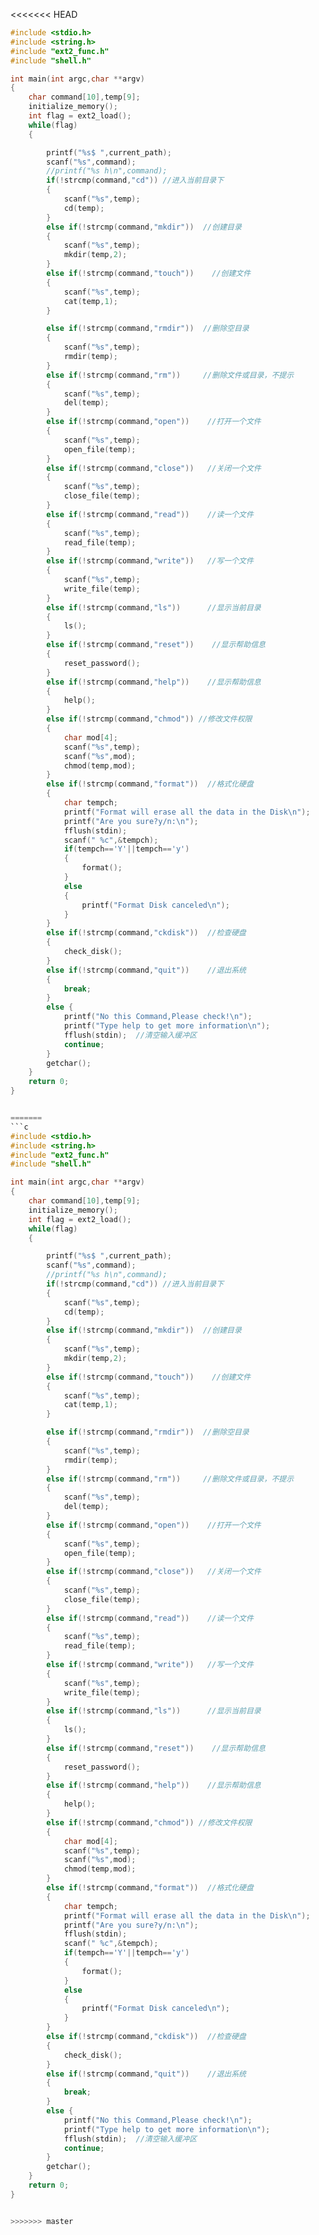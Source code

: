 <<<<<<< HEAD
```c
#include <stdio.h>
#include <string.h>
#include "ext2_func.h"
#include "shell.h"

int main(int argc,char **argv)
{
    char command[10],temp[9];
    initialize_memory();
    int flag = ext2_load();
    while(flag)
    {

        printf("%s$ ",current_path);
        scanf("%s",command);
        //printf("%s h\n",command);
        if(!strcmp(command,"cd")) //进入当前目录下
        {
            scanf("%s",temp);
            cd(temp);
        }
        else if(!strcmp(command,"mkdir"))  //创建目录
        {
            scanf("%s",temp);
            mkdir(temp,2);
        }
        else if(!strcmp(command,"touch"))    //创建文件
        {
            scanf("%s",temp);
            cat(temp,1);
        }

        else if(!strcmp(command,"rmdir"))  //删除空目录
        {
            scanf("%s",temp);
            rmdir(temp);
        }
        else if(!strcmp(command,"rm"))     //删除文件或目录，不提示
        {
            scanf("%s",temp);
            del(temp);
        }
        else if(!strcmp(command,"open"))    //打开一个文件
        {
            scanf("%s",temp);
            open_file(temp);
        }
        else if(!strcmp(command,"close"))   //关闭一个文件
        {
            scanf("%s",temp);
            close_file(temp);
        }
        else if(!strcmp(command,"read"))    //读一个文件
        {
            scanf("%s",temp);
            read_file(temp);
        }
        else if(!strcmp(command,"write"))   //写一个文件
        {
            scanf("%s",temp);
            write_file(temp);
        }
        else if(!strcmp(command,"ls"))      //显示当前目录
        {
        	ls();
        }
        else if(!strcmp(command,"reset"))    //显示帮助信息
        {
        	reset_password();
        }
        else if(!strcmp(command,"help"))    //显示帮助信息
        {
        	help();
        }
        else if(!strcmp(command,"chmod")) //修改文件权限
        {
            char mod[4];
        	scanf("%s",temp);
            scanf("%s",mod);
        	chmod(temp,mod);
        }
        else if(!strcmp(command,"format"))  //格式化硬盘
        {
            char tempch;
            printf("Format will erase all the data in the Disk\n");
            printf("Are you sure?y/n:\n");
            fflush(stdin);
            scanf(" %c",&tempch);
            if(tempch=='Y'||tempch=='y')
            {
                format();
            }
            else
            {
            	printf("Format Disk canceled\n");
            }
        }
        else if(!strcmp(command,"ckdisk"))  //检查硬盘
        {
        	check_disk();
        }
        else if(!strcmp(command,"quit"))    //退出系统
        {
        	break;
        }
        else {
            printf("No this Command,Please check!\n");
            printf("Type help to get more information\n");
            fflush(stdin);  //清空输入缓冲区
            continue;
        }
        getchar();
    }
    return 0;
}


=======
```c
#include <stdio.h>
#include <string.h>
#include "ext2_func.h"
#include "shell.h"

int main(int argc,char **argv)
{
    char command[10],temp[9];
    initialize_memory();
    int flag = ext2_load();
    while(flag)
    {

        printf("%s$ ",current_path);
        scanf("%s",command);
        //printf("%s h\n",command);
        if(!strcmp(command,"cd")) //进入当前目录下
        {
            scanf("%s",temp);
            cd(temp);
        }
        else if(!strcmp(command,"mkdir"))  //创建目录
        {
            scanf("%s",temp);
            mkdir(temp,2);
        }
        else if(!strcmp(command,"touch"))    //创建文件
        {
            scanf("%s",temp);
            cat(temp,1);
        }

        else if(!strcmp(command,"rmdir"))  //删除空目录
        {
            scanf("%s",temp);
            rmdir(temp);
        }
        else if(!strcmp(command,"rm"))     //删除文件或目录，不提示
        {
            scanf("%s",temp);
            del(temp);
        }
        else if(!strcmp(command,"open"))    //打开一个文件
        {
            scanf("%s",temp);
            open_file(temp);
        }
        else if(!strcmp(command,"close"))   //关闭一个文件
        {
            scanf("%s",temp);
            close_file(temp);
        }
        else if(!strcmp(command,"read"))    //读一个文件
        {
            scanf("%s",temp);
            read_file(temp);
        }
        else if(!strcmp(command,"write"))   //写一个文件
        {
            scanf("%s",temp);
            write_file(temp);
        }
        else if(!strcmp(command,"ls"))      //显示当前目录
        {
        	ls();
        }
        else if(!strcmp(command,"reset"))    //显示帮助信息
        {
        	reset_password();
        }
        else if(!strcmp(command,"help"))    //显示帮助信息
        {
        	help();
        }
        else if(!strcmp(command,"chmod")) //修改文件权限
        {
            char mod[4];
        	scanf("%s",temp);
            scanf("%s",mod);
        	chmod(temp,mod);
        }
        else if(!strcmp(command,"format"))  //格式化硬盘
        {
            char tempch;
            printf("Format will erase all the data in the Disk\n");
            printf("Are you sure?y/n:\n");
            fflush(stdin);
            scanf(" %c",&tempch);
            if(tempch=='Y'||tempch=='y')
            {
                format();
            }
            else
            {
            	printf("Format Disk canceled\n");
            }
        }
        else if(!strcmp(command,"ckdisk"))  //检查硬盘
        {
        	check_disk();
        }
        else if(!strcmp(command,"quit"))    //退出系统
        {
        	break;
        }
        else {
            printf("No this Command,Please check!\n");
            printf("Type help to get more information\n");
            fflush(stdin);  //清空输入缓冲区
            continue;
        }
        getchar();
    }
    return 0;
}


>>>>>>> master
```